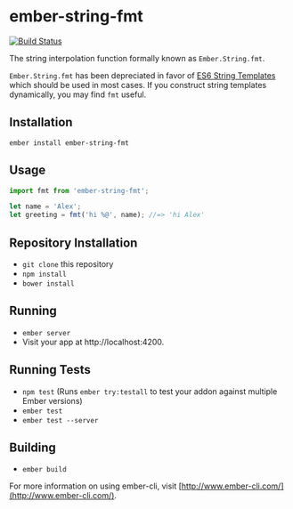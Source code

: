 # ember-string-fmt

[![Build Status](https://travis-ci.org/GavinJoyce/ember-string-fmt.svg?branch=master)](https://travis-ci.org/GavinJoyce/ember-string-fmt)

The string interpolation function formally known as `Ember.String.fmt`.

`Ember.String.fmt` has been depreciated in favor of [ES6 String Templates](http://babeljs.io/docs/learn-es2015/#template-strings) which should be used in most cases. If you construct string templates dynamically, you may find `fmt` useful.

## Installation

`ember install ember-string-fmt`

## Usage

```js
import fmt from 'ember-string-fmt';

let name = 'Alex';
let greeting = fmt('hi %@', name); //=> 'hi Alex'
```

## Repository Installation

* `git clone` this repository
* `npm install`
* `bower install`

## Running

* `ember server`
* Visit your app at http://localhost:4200.

## Running Tests

* `npm test` (Runs `ember try:testall` to test your addon against multiple Ember versions)
* `ember test`
* `ember test --server`

## Building

* `ember build`

For more information on using ember-cli, visit [http://www.ember-cli.com/](http://www.ember-cli.com/).
